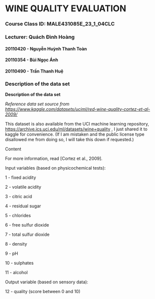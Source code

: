 # WINE QUALITY EVALUATION

### Course Class ID: MALE431085E_23_1_04CLC

### Lecturer: Quách Đình Hoàng

#### 20110420 - Nguyễn Huỳnh Thanh Toàn

#### 20110354 - Bùi Ngọc Ánh

#### 20110490 - Trần Thanh Huệ

### Description of the data set

**Description of the data set**

_Reference data set source from https://www.kaggle.com/datasets/uciml/red-wine-quality-cortez-et-al-2009/_

This dataset is also available from the UCI machine learning repository, https://archive.ics.uci.edu/ml/datasets/wine+quality , I just shared it to kaggle for convenience. (If I am mistaken and the public license type disallowed me from doing so, I will take this down if requested.)

Content

For more information, read [Cortez et al., 2009].

Input variables (based on physicochemical tests):

1 - fixed acidity

2 - volatile acidity

3 - citric acid

4 - residual sugar

5 - chlorides

6 - free sulfur dioxide

7 - total sulfur dioxide

8 - density

9 - pH

10 - sulphates

11 - alcohol

Output variable (based on sensory data):

12 - quality (score between 0 and 10)
